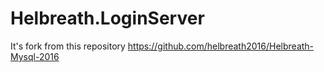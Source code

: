 # Helbreath.LoginServer
It's fork from this repository https://github.com/helbreath2016/Helbreath-Mysql-2016
